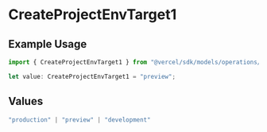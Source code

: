 # CreateProjectEnvTarget1

## Example Usage

```typescript
import { CreateProjectEnvTarget1 } from "@vercel/sdk/models/operations/createprojectenv.js";

let value: CreateProjectEnvTarget1 = "preview";
```

## Values

```typescript
"production" | "preview" | "development"
```